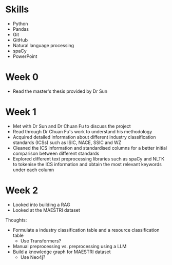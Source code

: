 # Skills

- Python
- Pandas
- Git
- GitHub
- Natural language processing
- spaCy
- PowerPoint

# Week 0

- Read the master's thesis provided by Dr Sun

# Week 1

- Met with Dr Sun and Dr Chuan Fu to discuss the project
- Read through Dr Chuan Fu's work to understand his methodology
- Acquired detailed information about different industry classification standards (ICSs) such as ISIC, NACE, SSIC and WZ
- Cleaned the ICS information and standardised columns for a better initial comparison between different standards
- Explored different text preprocessing libraries such as spaCy and NLTK to tokenise the ICS information and obtain the most relevant keywords under each column

# Week 2

- Looked into building a RAG
- Looked at the MAESTRI dataset

Thoughts: 
- Formulate a industry classification table and a resource classification table
    - Use Transformers?
- Manual preprocessing vs. preprocessing using a LLM
- Build a knowledge graph for MAESTRI dataset
    - Use Neo4j?